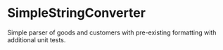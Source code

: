 # SimpleStringConverter

Simple parser of goods and customers with pre-existing formatting with additional unit tests.
